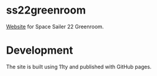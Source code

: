# ss22greenroom
[Website](https://eggplantpasta.github.io/ss22greenroom/) for Space Sailer 22 Greenroom.

# Development

The site is built using 11ty and published with GitHub pages.


